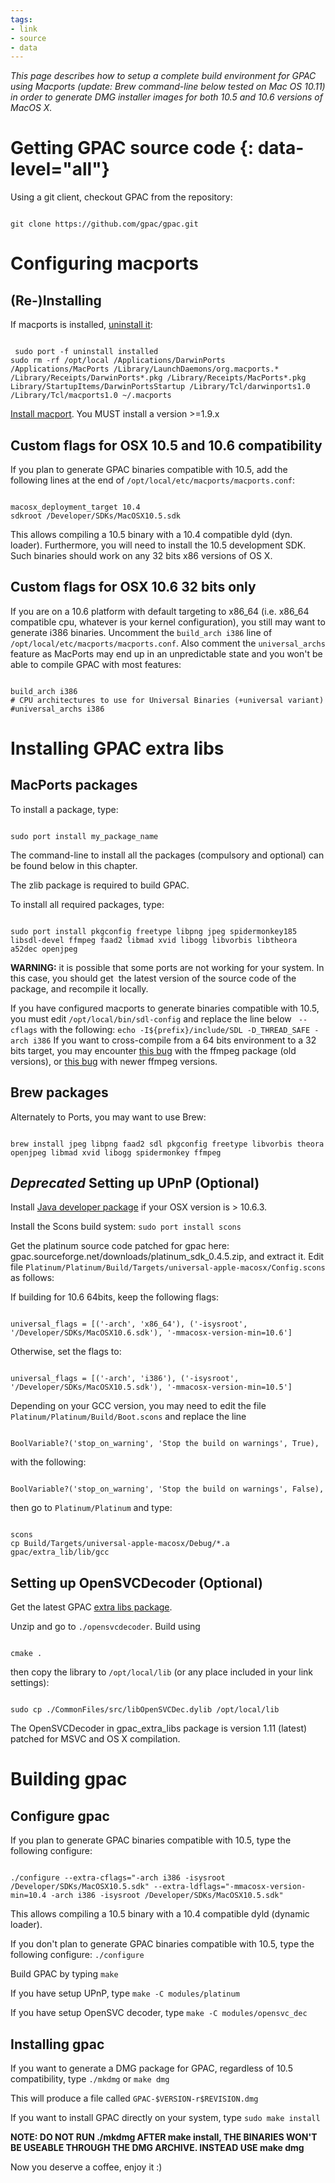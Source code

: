 ```yaml
---
tags:
- link
- source
- data
---
```


_This page describes how to setup a complete build environment for GPAC using Macports (update: Brew command-line below tested on Mac OS 10.11) in order to generate DMG installer images for both 10.5 and 10.6 versions of MacOS X._

# Getting GPAC source code {: data-level="all"}

Using a git client, checkout GPAC from the repository:

```

git clone https://github.com/gpac/gpac.git
``` 

# Configuring macports

## (Re-)Installing

If macports is installed, [uninstall it](http://guide.macports.org/chunked/installing.macports.uninstalling.html):

```

 sudo port -f uninstall installed
sudo rm -rf /opt/local /Applications/DarwinPorts /Applications/MacPorts /Library/LaunchDaemons/org.macports.* /Library/Receipts/DarwinPorts*.pkg /Library/Receipts/MacPorts*.pkg Library/StartupItems/DarwinPortsStartup /Library/Tcl/darwinports1.0 /Library/Tcl/macports1.0 ~/.macports
```
 
[Install macport](http://distfiles.macports.org/MacPorts/). You MUST install a version >=1.9.x

## Custom flags for OSX 10.5 and 10.6 compatibility

If you plan to generate GPAC binaries compatible with 10.5, add the following lines at the end of `/opt/local/etc/macports/macports.conf`:

```

macosx_deployment_target 10.4
sdkroot /Developer/SDKs/MacOSX10.5.sdk
```
 
This allows compiling a 10.5 binary with a 10.4 compatible dyld (dyn. loader). Furthermore, you will need to install the 10.5 development SDK. Such binaries should work on any 32 bits x86 versions of OS X.

## Custom flags for OSX 10.6 32 bits only

If you are on a 10.6 platform with default targeting to x86\_64 (i.e. x86\_64 compatible cpu, whatever is your kernel configuration), you still may want to generate i386 binaries. Uncomment the `build_arch i386` line of `/opt/local/etc/macports/macports.conf`. Also comment the `universal_archs` feature as MacPorts may end up in an unpredictable state and you won't be able to compile GPAC with most features:

```

build_arch i386
# CPU architectures to use for Universal Binaries (+universal variant)
#universal_archs i386 
```

# Installing GPAC extra libs

## MacPorts packages

To install a package, type:

```

sudo port install my_package_name
```
 
The command-line to install all the packages (compulsory and optional) can be found below in this chapter.

The zlib package is required to build GPAC.

To install all required packages, type:

```

sudo port install pkgconfig freetype libpng jpeg spidermonkey185 libsdl-devel ffmpeg faad2 libmad xvid libogg libvorbis libtheora a52dec openjpeg
``` 

**WARNING:** it is possible that some ports are not working for your system. In this case, you should get  the latest version of the source code of the package, and recompile it locally.

If you have configured macports to generate binaries compatible with 10.5, you must edit `/opt/local/bin/sdl-config` and replace the line below ` --cflags` with the following:
 `echo -I${prefix}/include/SDL -D_THREAD_SAFE -arch i386` 
If you want to cross-compile from a 64 bits environment to a 32 bits target, you may encounter [this bug](https://trac.macports.org/ticket/28935) with the ffmpeg package (old versions), or [this bug](https://trac.macports.org/ticket/30137) with newer ffmpeg versions.

## Brew packages

Alternately to Ports, you may want to use Brew:

```

brew install jpeg libpng faad2 sdl pkgconfig freetype libvorbis theora openjpeg libmad xvid libogg spidermonkey ffmpeg
```

## _Deprecated_ Setting up UPnP (Optional)

Install [Java developer package](http://developer.apple.com/java/download/) if your OSX version is > 10.6.3.

Install the Scons build system:
 `sudo port install scons` 

Get the platinum source code patched for gpac here: gpac.sourceforge.net/downloads/platinum\_sdk\_0.4.5.zip, and extract it.
Edit file `Platinum/Platinum/Build/Targets/universal-apple-macosx/Config.scons` as follows:

If building for 10.6 64bits, keep the following flags:

```

universal_flags = [('-arch', 'x86_64'), ('-isysroot', '/Developer/SDKs/MacOSX10.6.sdk'), '-mmacosx-version-min=10.6']
``` 

Otherwise, set the flags to:

```

universal_flags = [('-arch', 'i386'), ('-isysroot', '/Developer/SDKs/MacOSX10.5.sdk'), '-mmacosx-version-min=10.5']
``` 
 
Depending on your GCC version, you may need to edit the file `Platinum/Platinum/Build/Boot.scons` and replace the line

```

BoolVariable?('stop_on_warning', 'Stop the build on warnings', True),
```
 
with the following:

```

BoolVariable?('stop_on_warning', 'Stop the build on warnings', False),
``` 

then go to `Platinum/Platinum` and type:

```

scons
cp Build/Targets/universal-apple-macosx/Debug/*.a gpac/extra_lib/lib/gcc
```


## Setting up OpenSVCDecoder (Optional)

Get the latest GPAC [extra libs package](http://gpac.svn.sourceforge.net/viewvc/gpac/trunk/gpac_extra_libs/gpac_extra_libs.zip).

Unzip and go to `./opensvcdecoder`. Build using

```

cmake .
```

then copy the library to `/opt/local/lib` (or any place included in your link settings):
```

sudo cp ./CommonFiles/src/libOpenSVCDec.dylib /opt/local/lib
```

The OpenSVCDecoder in gpac\_extra\_libs package is version 1.11 (latest) patched for MSVC and OS X compilation.

# Building gpac

## Configure gpac

If you plan to generate GPAC binaries compatible with 10.5, type the following configure:

```

./configure --extra-cflags="-arch i386 -isysroot /Developer/SDKs/MacOSX10.5.sdk" --extra-ldflags="-mmacosx-version-min=10.4 -arch i386 -isysroot /Developer/SDKs/MacOSX10.5.sdk"
```
 
This allows compiling a 10.5 binary with a 10.4 compatible dyld (dynamic loader).

If you don't plan to generate GPAC binaries compatible with 10.5, type the following configure:
 `./configure` 

Build GPAC by typing
 `make` 

If you have setup UPnP, type
 `make -C modules/platinum` 

If you have setup OpenSVC decoder, type
 `make -C modules/opensvc_dec` 

## Installing gpac

If you want to generate a DMG package for GPAC, regardless of 10.5 compatibility, type
 `./mkdmg` 
or
 `make dmg` 

This will produce a file called `GPAC-$VERSION-r$REVISION.dmg`

If you want to install GPAC directly on your system, type
 `sudo make install` 

**NOTE: DO NOT RUN ./mkdmg AFTER make install, THE BINARIES WON'T BE USEABLE THROUGH THE DMG ARCHIVE. INSTEAD USE make dmg**

Now you deserve a coffee, enjoy it :)
